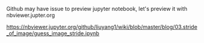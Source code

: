 Github may have issue to preview jupyter notebook, let's preview it with nbviewer.jupter.org

https://nbviewer.jupyter.org/github/liuyang1/wiki/blob/master/blog/03.stride_of_image/guess_image_stride.ipynb
